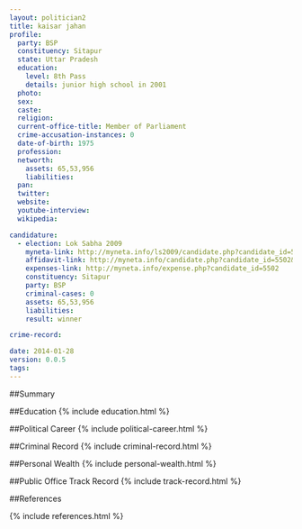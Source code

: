 ```yaml
---
layout: politician2
title: kaisar jahan
profile: 
  party: BSP
  constituency: Sitapur
  state: Uttar Pradesh
  education: 
    level: 8th Pass
    details: junior high school in 2001
  photo: 
  sex: 
  caste: 
  religion: 
  current-office-title: Member of Parliament
  crime-accusation-instances: 0
  date-of-birth: 1975
  profession: 
  networth: 
    assets: 65,53,956
    liabilities: 
  pan: 
  twitter: 
  website: 
  youtube-interview: 
  wikipedia: 

candidature: 
  - election: Lok Sabha 2009
    myneta-link: http://myneta.info/ls2009/candidate.php?candidate_id=5502
    affidavit-link: http://myneta.info/candidate.php?candidate_id=5502&scan=original
    expenses-link: http://myneta.info/expense.php?candidate_id=5502
    constituency: Sitapur 
    party: BSP
    criminal-cases: 0
    assets: 65,53,956
    liabilities: 
    result: winner 

crime-record: 

date: 2014-01-28
version: 0.0.5
tags: 
---
```

##Summary


##Education
{% include education.html %}


##Political Career
{% include political-career.html %}


##Criminal Record
{% include criminal-record.html %}


##Personal Wealth
{% include personal-wealth.html %}


##Public Office Track Record
{% include track-record.html %}


##References


{% include references.html %}